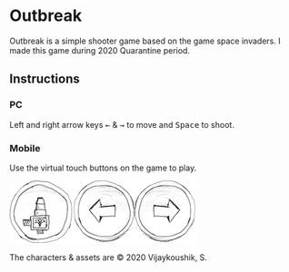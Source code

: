 # Outbreak

Outbreak is a simple shooter game based on the game space invaders. I made this game during 2020 Quarantine period.

## Instructions

### PC

Left and right arrow keys <kbd>&larr;</kbd> & <kbd>&rarr;</kbd> to move and <kbd>Space</kbd> to shoot.

### Mobile

Use the virtual touch buttons on the game to play.

![virtual keys](./assets/buttons.png "Virtual Keys")

The characters & assets are &copy; 2020 Vijaykoushik, S.
